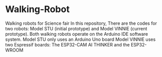 # Walking-Robot
Walking robots for Science fair
In this repository, There are the codes for two robots: Model STU (initial prototype) and Model VINNIE (current prototype).
Both walking robots operate on the Arduino IDE software system.
Model STU only uses an Arduino Uno board
Model VINNIE uses two Espressif boards: The ESP32-CAM AI THINKER and the ESP32-WROOM
